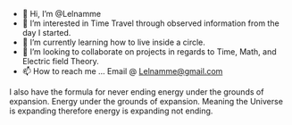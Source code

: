 - 👋 Hi, I’m @Lelnamme
- 👀 I’m interested in Time Travel through observed information from the day I started. 
- 🌱 I’m currently learning how to live inside a circle.
- 💞️ I’m looking to collaborate on projects in regards to Time, Math, and Electric field Theory. 
- 📫 How to reach me ... Email @ Lelnamme@gmail.com

<!---
Lelnamme/Lelnamme is a ✨ Three words where I started One being LEL " Lower Explosive Limit" One meaning Namm "A Unit" , One Being "Me"  ✨ It also means BLow me as the Lower Explosive limit has reached a unit of me.
Theres 61 Points of Mystery with one being under ground.
--->
I also have the formula for never ending energy under the grounds of expansion. Energy under the grounds of expansion. Meaning the Universe is expanding therefore energy is expanding not ending. 
